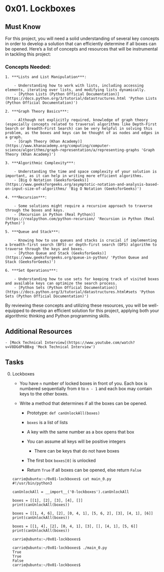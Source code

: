 # 0x01. Lockboxes

## Must Know

For this project, you will need a solid understanding of several key concepts in order to develop a solution that can efficiently determine if all boxes can be opened. Here’s a list of concepts and resources that will be instrumental in tackling this project:

### Concepts Needed:

	1. ***Lists and List Manipulation***:

		- Understanding how to work with lists, including accessing elements, iterating over lists, and modifying lists dynamically.
		- [Python Lists (Python Official Documentation)](https://docs.python.org/3/tutorial/datastructures.html 'Python Lists (Python Official Documentation)')

	2. ***Graph Theory Basics***:

		- Although not explicitly required, knowledge of graph theory (especially concepts related to traversal algorithms like Depth-First Search or Breadth-First Search) can be very helpful in solving this problem, as the boxes and keys can be thought of as nodes and edges in a graph.
		- [Graph Theory (Khan Academy)](https://www.khanacademy.org/computing/computer-science/algorithms/graph-representation/a/representing-graphs 'Graph Theory (Khan Academy)')

	3. ***Algorithmic Complexity***:

		- Understanding the time and space complexity of your solution is important, as it can help in writing more efficient algorithms.
		- [Big O Notation (GeeksforGeeks)](https://www.geeksforgeeks.org/asymptotic-notation-and-analysis-based-on-input-size-of-algorithms/ 'Big O Notation (GeeksforGeeks)')

	4. ***Recursion***:

		- Some solutions might require a recursive approach to traverse through the boxes and keys.
		- [Recursion in Python (Real Python)](https://realpython.com/python-recursion/ 'Recursion in Python (Real Python)')

	5. ***Queue and Stack***:

		- Knowing how to use queues and stacks is crucial if implementing a breadth-first search (BFS) or depth-first search (DFS) algorithm to traverse through the keys and boxes.
		- [Python Queue and Stack (GeeksforGeeks)](https://www.geeksforgeeks.org/queue-in-python/ 'Python Queue and Stack (GeeksforGeeks)')

	6. ***Set Operations***:

		- Understanding how to use sets for keeping track of visited boxes and available keys can optimize the search process.
		- [Python Sets (Python Official Documentation)](https://docs.python.org/3/tutorial/datastructures.html#sets 'Python Sets (Python Official Documentation)')

By reviewing these concepts and utilizing these resources, you will be well-equipped to develop an efficient solution for this project, applying both your algorithmic thinking and Python programming skills.

## Additional Resources

	- [Mock Technical Interview](https://www.youtube.com/watch?v=V8DGdPkBBxg 'Mock Technical Interview')

## Tasks

0. Lockboxes 
	
	- You have `n` number of locked boxes in front of you. Each box is numbered sequentially from `0` to `n - 1` and each box may contain keys to the other boxes. 
	- Write a method that determines if all the boxes can be opened.

		- Prototype: `def canUnlockAll(boxes)`
		- `boxes` is a list of lists
		- A key with the same number as a box opens that box
		- You can assume all keys will be positive integers 

			- There can be keys that do not have boxes

		- The first box `boxes[0]` is unlocked
		- Return `True` if all boxes can be opened, else return `False`

	```
	carrie@ubuntu:~/0x01-lockboxes$ cat main_0.py
	#!/usr/bin/python3

	canUnlockAll = __import__('0-lockboxes').canUnlockAll

	boxes = [[1], [2], [3], [4], []]
	print(canUnlockAll(boxes))

	boxes = [[1, 4, 6], [2], [0, 4, 1], [5, 6, 2], [3], [4, 1], [6]]
	print(canUnlockAll(boxes))

	boxes = [[1, 4], [2], [0, 4, 1], [3], [], [4, 1], [5, 6]]
	print(canUnlockAll(boxes))

	carrie@ubuntu:~/0x01-lockboxes$
	```

	```
	carrie@ubuntu:~/0x01-lockboxes$ ./main_0.py
	True
	True
	False
	carrie@ubuntu:~/0x01-lockboxes$
	```
